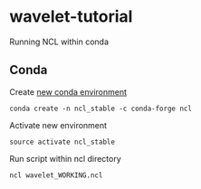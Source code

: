 # wavelet-tutorial
Running NCL within conda

## Conda
Create [new conda environment](https://www.ncl.ucar.edu/Download/conda.shtml)

```
conda create -n ncl_stable -c conda-forge ncl
```

Activate new environment

```
source activate ncl_stable
```

Run script within ncl directory

```
ncl wavelet_WORKING.ncl
```

